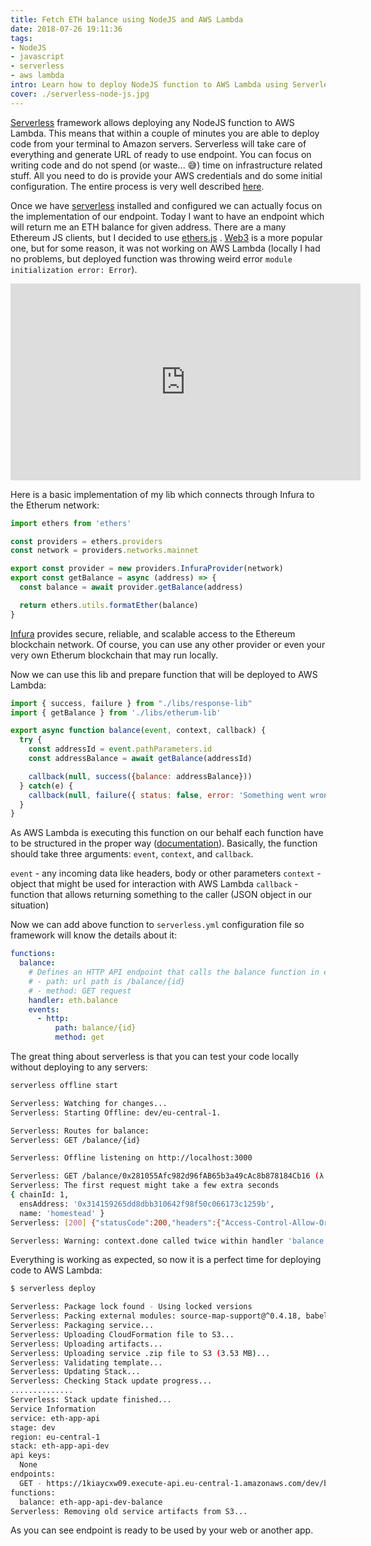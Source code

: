 ```yaml
---
title: Fetch ETH balance using NodeJS and AWS Lambda
date: 2018-07-26 19:11:36
tags:
- NodeJS
- javascript
- serverless
- aws lambda
intro: Learn how to deploy NodeJS function to AWS Lambda using Serverless framework.
cover: ./serverless-node-js.jpg
---
```

[Serverless](https://serverless.com/) framework allows deploying any NodeJS function to AWS Lambda. This means that within a couple of minutes you are able to deploy code from your terminal to Amazon servers. Serverless will take care of everything and generate URL of ready to use endpoint. You can focus on writing code and do not spend (or waste... 😅) time on infrastructure related stuff. All you need to do is provide your AWS credentials and do some initial configuration. The entire process is very well described [here](https://serverless-stack.com/chapters/create-an-aws-account.html).

Once we have [serverless](https://serverless.com/) installed and configured we can actually focus on the implementation of our endpoint. Today I want to have an endpoint which will return me an ETH balance for given address. There are a many Ethereum JS clients, but I decided to use [ethers.js](https://github.com/ethers-io/ethers.js/) . [Web3](https://github.com/ethereum/web3.js/) is a more popular one, but for some reason, it was not working on AWS Lambda (locally I had no problems, but deployed function was throwing weird error `module initialization error: Error`).

<iframe width="560" height="315" src="https://www.youtube.com/embed/WCsmH4u0-x8" frameborder="0" allow="autoplay; encrypted-media" allowfullscreen></iframe>

Here is a basic implementation of my lib which connects through Infura to the Etherum network:
```javascript
import ethers from 'ethers'

const providers = ethers.providers
const network = providers.networks.mainnet

export const provider = new providers.InfuraProvider(network)
export const getBalance = async (address) => {
  const balance = await provider.getBalance(address)

  return ethers.utils.formatEther(balance)
}
```
[Infura](https://infura.io/about) provides secure, reliable, and scalable access to the Ethereum blockchain network. Of course, you can use any other provider or even your very own Etherum blockchain that may run locally.

Now we can use this lib and prepare function that will be deployed to AWS Lambda:
```javascript
import { success, failure } from "./libs/response-lib"
import { getBalance } from './libs/etherum-lib'

export async function balance(event, context, callback) {
  try {
    const addressId = event.pathParameters.id
    const addressBalance = await getBalance(addressId)

    callback(null, success({balance: addressBalance}))
  } catch(e) {
    callback(null, failure({ status: false, error: 'Something went wrong...' }))
  }
}
```
As AWS Lambda is executing this function on our behalf each function have to be structured in the proper way ([documentation](https://docs.aws.amazon.com/lambda/latest/dg/programming-model-v2.html)). Basically, the function should take three arguments: `event`, `context`, and `callback`.

`event` - any incoming data like headers, body or other parameters
`context` - object that might be used for interaction with AWS Lambda
`callback` - function that allows returning something to the caller (JSON object in   our situation)

Now we can add above function to `serverless.yml` configuration file so framework will know the details about it:

```yml
functions:
  balance:
    # Defines an HTTP API endpoint that calls the balance function in eth.js
    # - path: url path is /balance/{id}
    # - method: GET request
    handler: eth.balance
    events:
      - http:
          path: balance/{id}
          method: get
```

The great thing about serverless is that you can test your code locally without deploying to any servers:
```bash
serverless offline start

Serverless: Watching for changes...
Serverless: Starting Offline: dev/eu-central-1.

Serverless: Routes for balance:
Serverless: GET /balance/{id}

Serverless: Offline listening on http://localhost:3000

Serverless: GET /balance/0x281055Afc982d96fAB65b3a49cAc8b878184Cb16 (λ: balance)
Serverless: The first request might take a few extra seconds
{ chainId: 1,
  ensAddress: '0x314159265dd8dbb310642f98f50c066173c1259b',
  name: 'homestead' }
Serverless: [200] {"statusCode":200,"headers":{"Access-Control-Allow-Origin":"*","Access-Control-Allow-Credentials":true},"body":"{\"balance\":\"1538422.985582127349856002\"}"}

Serverless: Warning: context.done called twice within handler 'balance'!
```

Everything is working as expected, so now it is a perfect time for deploying code to AWS Lambda:

```bash
$ serverless deploy

Serverless: Package lock found - Using locked versions
Serverless: Packing external modules: source-map-support@^0.4.18, babel-runtime@^6.26.0, ethers@^3.0.25
Serverless: Packaging service...
Serverless: Uploading CloudFormation file to S3...
Serverless: Uploading artifacts...
Serverless: Uploading service .zip file to S3 (3.53 MB)...
Serverless: Validating template...
Serverless: Updating Stack...
Serverless: Checking Stack update progress...
..............
Serverless: Stack update finished...
Service Information
service: eth-app-api
stage: dev
region: eu-central-1
stack: eth-app-api-dev
api keys:
  None
endpoints:
  GET - https://1kiaycxw09.execute-api.eu-central-1.amazonaws.com/dev/balance/{id}
functions:
  balance: eth-app-api-dev-balance
Serverless: Removing old service artifacts from S3...
```

As you can see endpoint is ready to be used by your web or another app.
